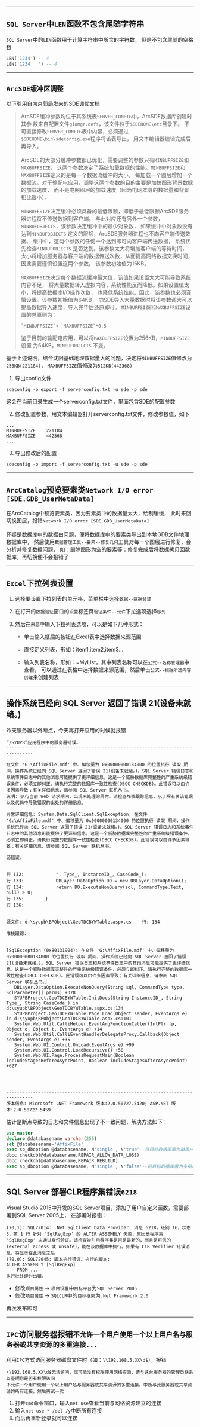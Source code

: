 <link rel="stylesheet" href="../node_modules/bootstrap/dist/css/bootstrap.css">

---

## `SQL Server`中`LEN`函数不包含尾随字符串

`SQL Server`中的`LEN`函数用于计算字符串中所含的字符数，
但是不包含尾随的空格数

```sql
LEN('1234') -- 4
LEN('1234   ') -- 4
```

---

## `ArcSDE缓冲区调整`

以下引用自南京郭局发来的SDE调优文档

> ArcSDE缓冲参数均位于其系统表`SERVER_CONFIG`中，ArcSDE数据库创建时其参
> 数来自配置文件`giomgr.defs`，该文件位于`$SDEHOME\etc`目录下。
> 不可直接修改`SERVER_CONFIG`表中内容，必须通过`$SDEHOME\bin\sdeconfig.exe`程序将该表导出，
> 用文本编辑器编辑完成后再导入。  
> \
> ArcSDE的大部分缓冲参数都已优化，需要调整的参数只有`MINBUFFSIZE`和`MAXBUFFSIZE`，
> 这两个参数决定了系统加载数据的性能。`MINBUFFSIZE`和`MAXBUFFSIZE`定义的是每一个数据流缓冲的大小，
> 每加载一个图层增加一个数据流。对于输配电应用，调整这两个参数的目的主要是加快图形背景数据的加载速度，
> 而不是电网图层的加载速度（因为电网本身的数据量和背景相比很小）。  
> \
> `MINBUFFSIZE`决定缓冲必须具备的最低限额，即低于最低限额ArcSDE服务器进程将不传送数据到客户端。
> 与此对应还有另外一个参数，`MINBUFOBJECTS`，该参数决定缓冲中的最少对象数，
> 如果缓冲中对象数没有达到`MINBUFOBJECTS` 定义的限额，ArcSDE服务器进程也不向客户端传送数据。
> 缓冲中，这两个参数的任何一个达到即可向客户端传送数据，
> 系统优先检查`MINBUFOBJECTS` 是否达到。该参数太大将增加客户端的等待时间，
> 太小将增加服务器与客户端的数据传送次数，从而提高网络数据交换时间，因此需要谨慎设置这两个参数。
> 该参数初始值为16KB。  
> \
> `MAXBUFFSIZE`决定每个数据流缓冲最大值，该值如果设置太大可能导致系统内容不足，
> 将大量数据转入虚拟内容，系统性能反而降低。如果设置值太小，将提高数据库I/O操作次数，
> 也降低系统性能。因此，该参数也必须谨慎设置。该参数初始值为64KB，
> 向SDE导入大量数据时将该参数调大可以提高数据导入速度，导入完毕后还原即可。
> `MINBUFFSIZE`和`MAXBUFFSIZE`设置的总原则为：
> ```
> `MINBUFFSIZE`< `MAXBUFFSIZE`*0.5
> ```
> 鉴于目前的输配电应用，可以将`MAXBUFFSIZE`设置为256KB，`MINBUFFSIZE`设置
> 为64KB，`MINBUFOBJECTS` 不变。

基于上述说明，结合沈阳基础地理数据量大的问题，决定将`MINBUFFSIZE`值修改为`256KB(221184)`，
`MAXBUFFSIZE`值修改为`512KB(442368)`

 1. 导出config文件
 
```
sdeconfig -o export -f serverconfig.txt -u sde -p sde
```

 这会在当前目录生成一个serverconfig.txt文件，里面包含SDE的配置参数

 2. 修改配置参数，用文本编辑器打开serverconfig.txt文件，修改参数值，如下

```
...
MINBUFFSIZE    221184
MAXBUFFSIZE    442368
...
```

 3. 导出修改后的配置

```
sdeconfig -o import -f serverconfig.txt -u sde -p sde
```

---

## `ArcCatalog`预览要素类`Network I/O error [SDE.GDB_UserMetaData]`

在ArcCatalog中预览要素类，因为要素类中的数据量太大，绘制缓慢，
此时来回切换图层，报错`Network I/O error [SDE.GDB_UserMetaData]`  
\
怀疑是数据库中的数据由问题，便将数据库中的要素类导出到本地GDB文件地理数据库中，
然后使用`数据管理工具--要素--修复几何`工具对每一个图层进行修复，会分析并修复数据问题，
如：删除图形为空的要素等；修复完成后将数据拷贝回数据库，再切换便不会报错了

---

## `Excel`下拉列表设置

 1. 选择要设置下拉列表的单元格，菜单栏中选择`数据--数据验证`

 2. 在打开的`数据验证`窗口的`设置`标签页`验证条件--允许`下拉选项选择`序列`

 3. 然后在`来源`中输入下拉列表选项，可以是如下几种形式：

     - 单击输入框后的按钮在Excel表中选择数据来源范围
     
     - 直接定义列表，形如：item1,item2,item3...

     - 输入列表名称，形如：=MyList，其中列表名称可以在`公式--名称管理器`中查看，
       可以通过在表格中选择数据来源范围，然后单击`公式--根据所选内容创建`来创建列表

---

## 操作系统已经向 SQL Server 返回了错误 21(设备未就绪。)

昨天服务器以外断点，今天再打开应用的时候就报错

```
“/SYUPB”应用程序中的服务器错误。
--------------------------------------------------------------------------------

在文件 'G:\AffixFile.mdf' 中、偏移量为 0x00000000134000 的位置执行 读取 期间，操作系统已经向 SQL Server 返回了错误 21(设备未就绪。)。SQL Server 错误日志和系统事件日志中的其他消息可能提供了更详细信息。这是一个威胁数据库完整性的严重系统级错误条件，必须立即纠正。请执行完整的数据库一致性检查(DBCC CHECKDB)。此错误可以由许多因素导致；有关详细信息，请参阅 SQL Server 联机丛书。 
说明: 执行当前 Web 请求期间，出现未处理的异常。请检查堆栈跟踪信息，以了解有关该错误以及代码中导致错误的出处的详细信息。 

异常详细信息: System.Data.SqlClient.SqlException: 在文件 'G:\AffixFile.mdf' 中、偏移量为 0x00000000134000 的位置执行 读取 期间，操作系统已经向 SQL Server 返回了错误 21(设备未就绪。)。SQL Server 错误日志和系统事件日志中的其他消息可能提供了更详细信息。这是一个威胁数据库完整性的严重系统级错误条件，必须立即纠正。请执行完整的数据库一致性检查(DBCC CHECKDB)。此错误可以由许多因素导致；有关详细信息，请参阅 SQL Server 联机丛书。

源错误: 


行 132:            ", Type_, InstanceID_, CaseCode_);
行 133:            DBLayer.DataOption DO = new DBLayer.DataOption();
行 134:            return DO.ExecuteNonQuery(sql, CommandType.Text, null) > 0;
行 135:        }
行 136:
 

源文件: d:\syupb\BPObject\GeoTDCBYWTable.aspx.cs    行: 134 

堆栈跟踪: 


[SqlException (0x80131904): 在文件 'G:\AffixFile.mdf' 中、偏移量为 0x00000000134000 的位置执行 读取 期间，操作系统已经向 SQL Server 返回了错误 21(设备未就绪。)。SQL Server 错误日志和系统事件日志中的其他消息可能提供了更详细信息。这是一个威胁数据库完整性的严重系统级错误条件，必须立即纠正。请执行完整的数据库一致性检查(DBCC CHECKDB)。此错误可以由许多因素导致；有关详细信息，请参阅 SQL Server 联机丛书。]
   DBLayer.DataOption.ExecuteNonQuery(String sql, CommandType type, SqlParameter[] parms) +378
   SYUPBProject.GeoTDCBYWTable.InitDocs(String InstanceID_, String Type_, String CaseCode_) in d:\syupb\BPObject\GeoTDCBYWTable.aspx.cs:134
   SYUPBProject.GeoTDCBYWTable.Page_Load(Object sender, EventArgs e) in d:\syupb\BPObject\GeoTDCBYWTable.aspx.cs:101
   System.Web.Util.CalliHelper.EventArgFunctionCaller(IntPtr fp, Object o, Object t, EventArgs e) +14
   System.Web.Util.CalliEventHandlerDelegateProxy.Callback(Object sender, EventArgs e) +35
   System.Web.UI.Control.OnLoad(EventArgs e) +99
   System.Web.UI.Control.LoadRecursive() +50
   System.Web.UI.Page.ProcessRequestMain(Boolean includeStagesBeforeAsyncPoint, Boolean includeStagesAfterAsyncPoint) +627

 


--------------------------------------------------------------------------------
版本信息: Microsoft .NET Framework 版本:2.0.50727.5420; ASP.NET 版本:2.0.50727.5459 

```

估计是断点导致的日志和文件信息出现了不一致问题，解决方法如下：

```sql
use master 
declare @databasename varchar(255) 
set @databasename='AffixFile' 
exec sp_dboption @databasename, N'single', N'true'--将目标数据库置为单用户状态
dbcc checkdb(@databasename,REPAIR_ALLOW_DATA_LOSS) 
dbcc checkdb(@databasename,REPAIR_REBUILD) 
exec sp_dboption @databasename, N'single', N'false'--将目标数据库置为多用户状态
```

---

## SQL Server 部署CLR程序集错误`6218`

Visual Studio 2015中开发的SQL Server项目，添加了用户自定义函数，需要部署到SQL Server 2005上，
在部署时报错：

```
(70,1): SQL72014: .Net SqlClient Data Provider: 消息 6218，级别 16，状态 3，第 1 行 针对 'SqlRegExp' 的 ALTER ASSEMBLY 失败，原因是程序集 'SqlRegExp' 未通过身份验证。请检查被引用程序集是否是最新的，而且是可信的(external_access 或 unsafe)，能在该数据库中执行。如果有 CLR Verifier 错误消息，将显示在此消息之后 
(70,0): SQL72045: 脚本执行错误。执行的脚本:
ALTER ASSEMBLY [SqlRegExp]
    FROM ...
执行批处理时出错。
```

 - 修改`项目属性` -> `项目设置`中`目标平台`为`SQL Server 2005`
 - 修改`项目属性` -> `SQLCLR`中的`目标框架`为`.Net Framework 2.0`

再次发布即可

---

## `IPC`访问服务器报错`不允许一个用户使用一个以上用户名与服务器或共享资源的多重连接...`

利用`IPC`方式访问服务器磁盘文件时（如：`\\192.168.5.XX\d$`），报错

```
\\192.168.5.XX\d$无法访问，您可能没有权限使用网络资源，请与这台服务器的管理员联系以查明您是否有权限访问
不允许一个用户使用一个以上用户名与服务器或共享资源的多重连接。中断与此服务器或共享资源的所有连接，然后再试一次
```

 1. 打开`cmd`命令窗口，输入`net use`查看当前与网络资源建立的连接
 2. 输入`net use * /del /y`中断所有连接
 3. 而后再重新登录就可以连接